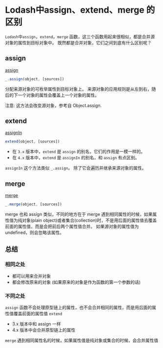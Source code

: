 
# Lodash中assign、extend、merge 的区别

`Lodash`中`assign`，`extend`，`merge` 函数，这三个函数用起来很相似，都是合并源对象的属性到目标对象中。
既然都是合并对象，它们之间到底有什么区别呢？

## assign

[assign](http://lodash.think2011.net/assign)
```js
_.assign(object, [sources])
```
分配来源对象的可枚举属性到目标对象上。 来源对象的应用规则是从左到右，随后的下一个对象的属性会覆盖上一个对象的属性。

注意: 这方法会改变源对象，参考自 Object.assign.

## extend

[assignIn](http://lodash.think2011.net/assignIn)

```js
extend(object, [sources])
```
* 在 `3.x` 版本中，`extend` 是 `assign` 的别名，它们的作用是一模一样的。
* 在 `4.x` 版本中，`extend` 是 `assignIn` 的别名，和 `assign` 有点区别。

`assignIn` 这个方法类似 `_.assign`。 除了它会遍历并继承来源对象的属性。

## merge

[merge](http://lodash.think2011.net/merge)
```js
_.merge(object, [sources])
```
merge 也和 assign 类似，不同的地方在于 merge 遇到相同属性的时候，如果属性值为纯对象(plain object)或者集合(collection)时，不是用后面的属性值去覆盖前面的属性值，而是会把前后两个属性值合并。
如果源对象的属性值为 undefined，则会忽略该属性。

## 总结

###  相同之处

* 都可以用来合并对象
* 都会修改原来的对象 (如果原来的对象是作为函数的第一个参数的话)

### 不同之处

`assign` 函数不会处理原型链上的属性，也不会合并相同的属性，而是用后面的属性值覆盖前面的属性值
`extend`

* 3.x 版本中和 assign 一样
* 4.x 版本中会合并原型链上的属性

`merge` 遇到相同属性名的时候，如果属性值是纯对象或集合的时候，会合并属性值
